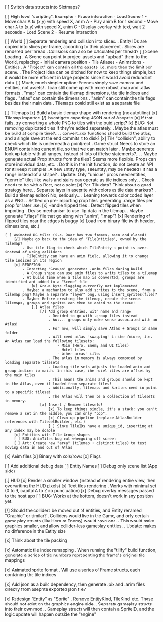 
[ ] Switch data structs into Slotmaps?

[ ] High level "scripting". Example:
    - Pause interaction
    - Load Scene 1
    - Move char A to (x,y) with speed X, anim A
    - Play anim B for 1 second
    - Move char A to (x,y) with speed X, anim C
    - Display overlay with text, wait 2 seconds
    - Load Scene 2
    - Resume interaction

[ ] World
    [ ] Separate rendering and collision into slices.
        . Entity IDs are copied into slices per frame, according to their placement
        . Slices are rendered per thread
        . Collisions can also be calculated per thread?
    [ ] Scene Loading
        . A Scene can point to project assets and "upload" them to the World, replacing:
            - Initial camera position
            - Tile Atlases
            - Animations
            - Entities
        . A "Project" can contain all the assets, i.e. more than the limit per scene.
        . The Project idea can be ditched for now to keep things simple, but it would be more efficient in large projects since it would avoid redundant data.
        [ ] Much, much simpler option: Scenes simply save camera and entities, not assets!
            . I can still come up with more robust .map and .atlas formats
            . "map" can contain the tilemap dimensions, the tile indices and flags
            . "atlas" can contain tile dimensions
            . "anim" can contain the tile flags besides their main data
            . Tilemaps could still exist as a separate file

[.] Tilemaps
    [x] Build a basic tilemap shape with rendering (no autotiling)
    [x] Tilemap importer:
        [/] Investigate exporting JSON out of Aseprite
        [x] If that fails, try converting a whole PNG to tiles with the buid script?
        [x] BUG: Not removing duplicated tiles if they're added separately.
            . Maybe the atlas must be build at compile time?...
            . convert_xxx functions should build the atlas, and a single save at the end commits it to disk?
    [x] Tile "collision", ability to check which tile is underneath a point/rect
        . Game struct Needs to store an ENUM containing current tile, so that we can match later
            . Maybe generate look up table with all ranges, instead of lots of if/else statements?...
        . Maybe generate actual Prop structs from the tiles? Seems more flexible. Props can store individual data, etc.
            . Do this in the init function, do not create an API for it! Keep it simple!
            . A new Entity type, TileEntity, may be needed? It has a range instead of a shape?
            . Update: Only "unique" props need entities, "generic" tiles like walls and stairs can operate as tile indices only.
        . Check needs to be with a Rect, not a point
    [x] Per-Tile data? Think about a good strategy here.
        . Separate layer in aseprite with colors as tile data markers?
        . Build a tilemap editor? No, seriously...
        . Leaning towards color coded layer as a PNG.
        . Settled on pre-importing prop tiles, generating .range files per prop for later use.
    [x] Handle flipped tiles
        . Detect flipped tiles when importing
        . Devise mechanism to use flip data in the tilemap.
        . Maybe generate ".flags" file that go along with ".anim", ".map"?
        [x] Rendering of flipped tiles near the edges is buggy
    [x] Load from binary file (with header, dimensions, etc.)

    [ ] Animated BG tiles (i.e. Door has two frames, open and closed)
        [/] Maybe go back to the idea of "TileEntities", owned by the Tilemap?
            . Use tile flag to check which TileEntity a point is over, instead of using colliders
            . TileEntity can have an anim field, allowing it to change tile indices in its region
        [x] REDESIGN:
            . Inserting "Groups" generates .anim files during build
            . A Group shape can use anim files to write tiles to a tilemap
            . At build time when a tile map is converted, groups are identified and added to a "Scene" file
                [x] Group byte flagging currently not implemented
            . Maybe: a mechanism to also add sprites to the scene, from a tilemap png? Maybe a separate "layer" png, using insert_sprites(file)?
            . Maybe: Before creating the tilemap, create the scene. Tilemaps, groups and sprites can then be added to the scene!
                [.] Atlas files
                    [/] Add group entries, with name and range
                        . Decided to go with .group files instead
                        . But... groups only make sense associated with an Atlas!
                        . For now, will simply save Atlas + Groups in same folder
                        . Will need atlas "swapping" in the future, i.e. An Atlas can load the following tilesets:
                            - Main (Hero, Enemy and UI tiles)
                            - Hotel tiles
                            - Other areas' tiles
                        . The atlas in memory is always composed by loading separate tilesets
                        . Loading tile sets adjusts the loaded anim and group indices to match. In this case, the hotel tiles are offset by the main tiles
                        . This means the anims and groups should be kept in the Atlas, even if loaded from separate files!
                        . Additionally, Tilemaps and Sprites need to point to a specific tileset
                        . The Atlas will then be a collection of tilesets in memory.
                    [x] Insert / Remove tilesets!
                        [x] To keep things simple, it's a stack: you can't remove a set in the middle, you can only "pop".
                        [x] Clean up pipeline (replace AtlasBuilder references with TilesetBuilder, etc.)
                        [ ] Since TileIDs have a unique_id, inserting at any index may be doable
        [x] Entities with Tile Group shapes
        [ ] BUG: AnimTiles bug out whengoing off screen
        [ ] Art: Create new "area" (tilemap + distinct tiles) to test moving data in and out of Atlas

[x] Anim files
    [x] Binary with cols/rows
    [x] Flags

[ ] Add additional debug data
    [ ] Entity Names
    [ ] Debug only scene list (App side)

[.] HUD
    [x] Render a smaller window (instead of rendering entire view, then overwriting the HUD pixels)
    [x] Text tiles rendering
        . Works with minimal set (0 to 9, capital A to Z no punctuation)
    [x] Debug overlay messages passed to the host app
    [ ] BUG: Works at the bottom, doesn't work in any position yet.

[/] Should the colliders be moved out of entities, and Entity renamed "Graphic" or similar?
    . Colliders would live in the Game, and only certain game play structs (like Hero or Enemy) would have one.
    . This would make graphics smaller, and allow collider-less gameplay entities.
    . Update: makes no difference in the Entity size

[x] Think about the tile packing

[x] Automatic tile index remapping
    . When running the "tilify" build function, generate a series of tile numbers representing the frame's original tile mappings

[x] Animated sprite format
    . Will use a series of Frame structs, each containing the tile indices

[x] Add json as a build dependency, then generate .pix and .anim files directly from aseprite exported json file?

[x] Redesign "Entity" as "Sprite"
    . Remove EntityKind, TileKind, etc. Those should not exist on the graphics engine side.
    . Separate gameplay structs into their own mod.
    . Gameplay structs will then contain a SpriteID, and the logic update will happen outside the "engine"